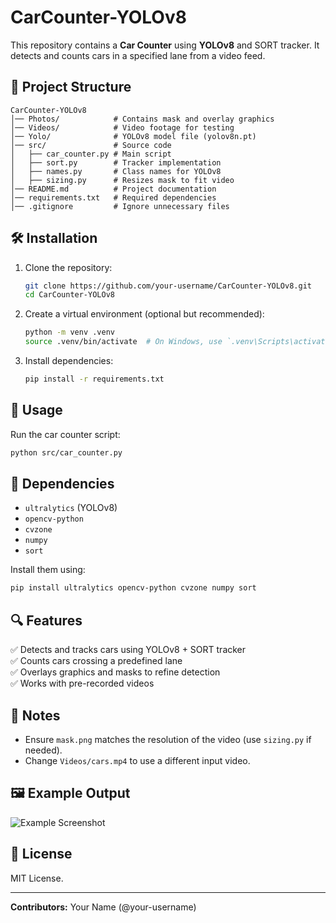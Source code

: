 # CarCounter-YOLOv8

This repository contains a **Car Counter** using **YOLOv8** and SORT tracker. It detects and counts cars in a specified lane from a video feed.

## 📌 Project Structure
```
CarCounter-YOLOv8
│── Photos/            # Contains mask and overlay graphics
│── Videos/            # Video footage for testing
│── Yolo/              # YOLOv8 model file (yolov8n.pt)
│── src/               # Source code
│   ├── car_counter.py # Main script
│   ├── sort.py        # Tracker implementation
│   ├── names.py       # Class names for YOLOv8
│   ├── sizing.py      # Resizes mask to fit video
│── README.md          # Project documentation
│── requirements.txt   # Required dependencies
│── .gitignore         # Ignore unnecessary files
```

## 🛠 Installation
1. Clone the repository:
   ```sh
   git clone https://github.com/your-username/CarCounter-YOLOv8.git
   cd CarCounter-YOLOv8
   ```
2. Create a virtual environment (optional but recommended):
   ```sh
   python -m venv .venv
   source .venv/bin/activate  # On Windows, use `.venv\Scripts\activate`
   ```
3. Install dependencies:
   ```sh
   pip install -r requirements.txt
   ```

## 🚀 Usage
Run the car counter script:
```sh
python src/car_counter.py
```

## 📜 Dependencies
- `ultralytics` (YOLOv8)
- `opencv-python`
- `cvzone`
- `numpy`
- `sort`

Install them using:
```sh
pip install ultralytics opencv-python cvzone numpy sort
```

## 🔍 Features
✅ Detects and tracks cars using YOLOv8 + SORT tracker  
✅ Counts cars crossing a predefined lane  
✅ Overlays graphics and masks to refine detection  
✅ Works with pre-recorded videos

## 📌 Notes
- Ensure `mask.png` matches the resolution of the video (use `sizing.py` if needed).
- Change `Videos/cars.mp4` to use a different input video.

## 🖼 Example Output
![Example Screenshot](example_output.png)

## 📜 License
MIT License.

---
**Contributors:** Your Name (@your-username)
